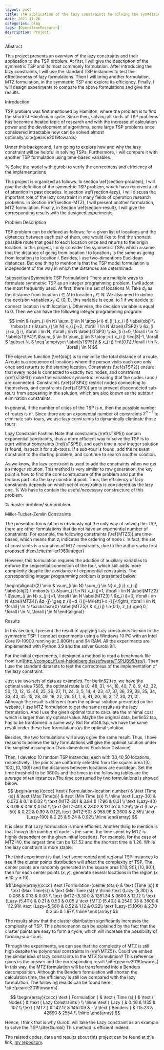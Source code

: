 ```yaml
---
layout: post
title: The application of the lazy constraints to solving the symmetric TSP problem.
date: 2021-11-26
categories: blog
tags: [OperationResearch]
description: Project.
---
```


Abstract

This project presents an overview of the lazy constraints and their application to the TSP problem. At first, I will give the description of the symmetric TSP and its most commonly formulation. After introducing the lazy constraints, I will use the standard TSP instances to test the effectiveness of lazy formulations.
Then I will bring another formulation, MTZ formulation, in the symmetric TSP and explore its efficiency.
Finally, I will design experiments to compare the above formulations and give the results.


Introduction

TSP problem was first mentioned by Hamilton, where the problem is to find the shortest Hamitonian cycle. Since then, solving all kinds of TSP problems has become a heated topic of research and with the increase of calculation power and the development of algorithms, some large TSP problems once considered intractable now can be solved almost optimally.\cite{pearce2019towards}

Under this background, I am going to explore how and why the lazy constraint will be helpful in solving TSPs. Furthermore, I will compare it with another TSP formulation using time-based variables.

% Solve the model with gurobi to verify the correctness and efficiency of the implementations

This project is organized as follows. In section \ref{section-problem}, I will give the definition of the symmetric TSP problem, which have received a lot of attention in past decades. In section \ref{section-lazy}, I will discuss the important role of the lazy constraint in many fields of operation research probelms. In Section \ref{section-MTZ}, I will present another formulation, MTZ formulation. Finally, in Section \ref{section-result}, I will give the corresponding results with the designed experiments.

Problem Description

TSP problem can be defined as follows: for a given list of locations and the distances between each pair of them, one would like to find the shortest possible route that goes to each location once and returns to the origin location. In this project, I only consider the symmetric TSPs which assume that the distance of going from location $i$ to location $j$ is the same as going from location $j$ to location $i$. Besides, I use two-dimentions Euclidean distances. But one thing to mention is that the TSP model formulation is independent of the way in which the distances are determined.

\subsection{Symmetric TSP Formulation}
There are multiple ways to formulate symmetric TSP as an integer programming problem, I will adopt the most frequently used.
At first, there is a set of locations $N$. Take $d_{ij}$ as the distance from location $i\in N$ to location $j \in N$. We also need to define the decision variables $x_{ij} \in \{0,1\}$, this variable is equal to 1 if we decide to connect location $i$ with location $j$. Otherwise, the decision variable is equal to 0. Then we can have the following integer programming program:

$$
\min & \sum_{i \in N} \sum_{j \in N \atop j<i} d_{i j} x_{i j} \label{obj} \\
\mbox{s.t.}
&\sum_{j \in N} x_{i j}=2, \forall i \in N \label{sTSP2} \\
&x_{i j}=x_{j i}, \forall i \in N, \forall j \in N \label{sTSP3} \\
&x_{i i}=0, \forall i \in N \label{sTSP4}\\
&\sum_{i \in S} \sum_{j \in S \atop j<i} x_{i j} \leq|S|-1, \forall S \subset N, S \neq \emptyset \label{sTSP5}\\
& x_{i j} \in\{0,1\},\forall i \in N, \forall j \in N
$$

The objective function (\ref{obj}) is to minimise the total distance of a route. A route is a sequence of locations where the person visits each one only once and returns to the starting location.
Constraints (\ref{sTSP2}) ensure that every node is
connected to exactly two nodes, and constraints (\ref{sTSP3}) make the variables symmetric, ensuring that the nodes $i$ and $j$ are connected. Constraints (\ref{sTSP4}) restrict nodes connecting to themselves, and
constraints (\ref{sTSP5}) are to prevent disconnected sub-tours from appearing in the solution, which are also known as the subtour elimination constraints.

In general, if the number of cities of the TSP is $n$, then the possible number of routes is $n!$. Since there are an exponential number of constraints $2^{n-1}$ to eliminate sub-tours, we use lazy constraints to dynamically eliminate those tours.

Lazy Constraint Fashion
Note that constraints (\ref{sTSP5}) contain exponential constraints, thus a more efficient way to solve the TSP is to start without constraints (\ref{sTSP5}), and each time a new integer solution is found, inspect it for sub-tours. If a sub-tour is found, add the relevant constraint to the starting problem, and continue to search another solution.

As we know, the lazy constraint is used to add the constraints when we get an integer solution.
This method is very similar to row generation, the key point is how to find the core constructure of the problem and put the tedious part into the lazy constraint pool. Thus, the efficiency of lazy constraints depends on which set of constraints is considered as the lazy one.
% We have to contain the useful/necessary constructure of this problem.

% master problem/ sub problem.

Miller-Tucker-Zemlin Constraints

The presented formulation is obviously not the only way of solving the TSP, there are other formulations that do not have an exponential number of constraints. For example, the following constraints (\ref{MTZ5}) are time-based, which means that $z_i$ indicates the ordering of node $i$. In fact, the set of constraints is a variation of MTZ constraints, due to the authors who first proposed them.\cite{miller1960integer}

However, this formulation requires the addition of auxiliary variables to enforce the sequential connection of the tour, which still adds more complexity despite the avoidance of exponential constraints. The corresponding integer programming problem is presented below:

\begin{alignat}{2}
\min & \sum_{i \in N} \sum_{j \in N} d_{i j} x_{i j} \label{obj2} \\
\mbox{s.t.}
&\sum_{j \in N} x_{i j}=1, \forall i \in N \label{MTZ2} \\
&\sum_{j \in N} x_{j i}=1, \forall i \in N \label{MTZ3} \\
&x_{i i}=0, \forall i \in N \label{MTZ4}\\
&z_{j} \geq z_{i}+d_{i j}-M\left(1-x_{i j}\right), \forall i \in N, \forall j \in N \backslash\{0\} \label{MTZ5}\\
& x_{i j} \in\{0,1\}, z_{i} \geq 0, \forall i \in N, \forall j \in N
\end{alignat}


Results

In this section, I present the result of applying lazy constraints fashion to the symmetric TSP. I conduct experiments using a Windows 10 PC with an Intel Core i9-10900 running at 2.80GHz and 64 RAM. All the experiments are implemented with Python 3.9 and the solver Gurobi 9.1.

For the initial experiments, I designed a method to read a benchmark file from \url{http://comopt.ifi.uni-heidelberg.de/software/TSPLIB95/tsp/}.
Then I use the standard datasets to test the correctness of the implementation of the lazy constraint.

Just use two sets of data as examples.
For berlin52.tsp, we have the optimal value 7585,
the optimal route is [0, 48, 31, 44, 18, 40, 7, 8, 9, 42, 32, 50, 10, 12, 13, 46, 25, 26, 27, 11, 24, 3, 5, 14, 4, 23, 47, 37, 36, 39, 38, 35, 34, 33, 43, 45, 15, 28, 49, 19, 22, 29, 51, 1, 6, 41, 20, 16, 2, 17, 30, 21, 0].
Although the result is different from the optimal solution presented on the website, I use MTZ formulation to get the same results as the lazy formulation.
And I use the given optimal tour to calculate the minimal cost which is larger than my optimal value.
Maybe the original data, berlin52.tsp, has to be tranformed in some way.
But for att48.tsp, we have the same result under these two formulations as the optimal solution.

Besides, the two formulations will always give the same result. Thus, I have reasons to believe the lazy formulations will give the optimal solution under the simplest assumption.(Two-dimentions Euclidean Distance)

Then, I develop 10 random TSP instances, each with 30,40,50 locations, respectively. The points are uniformly selected from the square area $([0,100], [0,100])$ and the distances between locations are euclidean. Set the time threshold to be 3600s and the times in the following tables are the average of ten instances.The time consumed by two formulations is showed below.
$$
\begin{array}{cccc}
\text { Formulation-location number} & \text {Time (s)} & \text {Max Time(s)} & \text {Min Time (s)} \\
\hline \text {Lazy-30} & 0.073 & 0.1 & 0.02 \\
\text {MTZ-30} & 3.84 & 17.96 & 0.31 \\
\text {Lazy-40} & 0.09 & 0.19 & 0.04 \\
\text {MTZ-40} & 23.02 & 121.52 & 1.26\\
\text {Lazy-50} & 0.22 & 0.39  &  0.12\\
\text {MTZ-50} & 958.96 & 3600 &  2.55\\
\text {Lazy-100} & 2.25 & 5.24 &  0.92\\
\hline
\end{array}
$$

It is clear that Lazy formulation is more efficient.
Another thing to mention is that though the number of node is the same, the time spent by MTZ is highly dependent on the given initial locations. For example, for the case of MTZ-40, the largest time can be 121.52 and the shortest time is 1.26. While the lazy constraint is more stable.


The third experiment is that I set some rooted and regional TSP instances to see if the cluster points distribution will affect the complexity of TSP.
The center points are randomly generated in the square area $([10,90],[10,90])$, then for each center points $(x,y)$, generate several locations in the region $(x\pm 10, y \pm 10)$.
$$
\begin{array}{cccc}
\text {Formulation-(center,total)} & \text {Time (s)} & \text {Max Time(s)} & \text {Min Time (s)} \\
\hline \text {Lazy-(5,30)} & 0.068 & 0.13 & 0.03 \\
\text {MTZ-(5,30)} & 1281.34 & 3600 & 12.12 \\
\text {Lazy-(5,40)} & 0.21 & 0.53 & 0.05 \\
\text {MTZ-(5,40)} & 2540.33 & 3600 & 112.91\\
\text {Lazy-(5,50)} & 0.52 & 1.12  &  0.22\\
\text {Lazy-(5,100)} & 2.70 & 3.65 &  1.97\\
\hline
\end{array}
$$

The results show that the cluster distribution significantly increases the complexity of TSP.
This phenomenon can be explained by the fact that the cluster points are easy to form a cycle, which will increase the possibility of forming sub-tours.

Through the experiments, we can see that the complexity of MTZ is still high despite the polynomial constraints in (\ref{MTZ5}). Could we embed the similar idea of lazy constraints in the MTZ formulation? This reference gives us the answer and the corresponding result.\cite{pearce2019towards} In this way, the MTZ formulation will be transformed into a Benders decomposition. Although the Benders formulation will shorten the calculation time, the efficiency is still low compared with the lazy formulation. The following results can be found here \cite{pearce2019towards}.

$$
\begin{array}{cccc}
\text { Formulation } & \text { Time (s) } & \text { Nodes } & \text { Lazy Constraints } \\
\hline \text { Lazy } & 0.46 & 1135 & 107 \\
\text { MTZ } & 142.17 & 145209 & - \\
\text { Benders } & 115.23 & 42690 & 2554 \\
\hline
\end{array}
$$

Hence, I think that is why Gurobi will take the Lazy constraint as an example to solve the TSP.\cite{Gurobi} This method is efficient indeed.

The related codes, data and results about this project
can be found at this link, [my repository](https://github.com/Dis-count/TSP_lazy).

